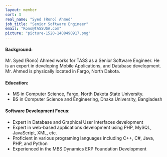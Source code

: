 ```yaml
---
layout: member
sort: 3
real_name: "Syed (Rono) Ahmed"
job_title: "Senior Software Engineer"
email: "Rono@TASSUSA.com"
picture: "picture-1520-1408490917.png"
---
```

#### Background: 
Mr. Syed (Rono) Ahmed works for TASS as a Senior Software Engineer. He is an expert in developing Mobile Applications, and Database development. Mr. Ahmed is physically located in Fargo, North Dakota.

#### Education:
- MS in Computer Science, Fargo, North Dakota State University.
- BS in Computer Science and Engineering,  Dhaka University, Bangladesh

#### Software Development Focus:
- Expert in Database and Graphical User Interfaces development
- Expert in web-based applications development using PHP, MySQL, JavaScript, XML, etc.
- Proficient in various programing languages including C++, C#,  Java, PHP,  and Python
- Experienced in the MBS Dynamics ERP Foundation Development